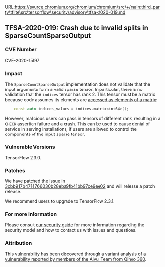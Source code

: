 URL:https://source.chromium.org/chromium/chromium/src/+/main:third_party\tflite\src\tensorflow\security\advisory\tfsa-2020-019.md
## TFSA-2020-019: Crash due to invalid splits in SparseCountSparseOutput

### CVE Number
CVE-2020-15197

### Impact
The `SparseCountSparseOutput` implementation does not validate that the input
arguments form a valid sparse tensor. In particular, there is no validation that
the `indices` tensor has rank 2. This tensor must be a matrix because code
assumes its elements are [accessed as elements of a
matrix](https://github.com/tensorflow/tensorflow/blob/0e68f4d3295eb0281a517c3662f6698992b7b2cf/tensorflow/core/kernels/count_ops.cc#L185):
```cc
    const auto indices_values = indices.matrix<int64>();
```

However, malicious users can pass in tensors of different rank, resulting in a
`CHECK` assertion failure and a crash. This can be used to cause denial of
service in serving installations, if users are allowed to control the components
of the input sparse tensor.

### Vulnerable Versions
TensorFlow 2.3.0.

### Patches
We have patched the issue in
[3cbb917b4714766030b28eba9fb41bb97ce9ee02](https://github.com/tensorflow/tensorflow/commit/3cbb917b4714766030b28eba9fb41bb97ce9ee02)
and will release a patch release.

We recommend users to upgrade to TensorFlow 2.3.1.

### For more information
Please consult [our security
guide](https://github.com/tensorflow/tensorflow/blob/master/SECURITY.md) for
more information regarding the security model and how to contact us with issues
and questions.

### Attribution
This vulnerability has been discovered through a variant analysis of [a
vulnerability reported by members of the Aivul Team from Qihoo
360](https://github.com/tensorflow/tensorflow/blob/master/tensorflow/security/advisory/tfsa-2020-015.md).
